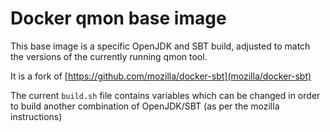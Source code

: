 # Docker qmon base image

This base image is a specific OpenJDK and SBT build, adjusted to match
the versions of the currently running qmon tool.

It is a fork of [https://github.com/mozilla/docker-sbt](mozilla/docker-sbt)

The current `build.sh` file contains variables which can be changed in order
to build another combination of OpenJDK/SBT (as per the mozilla instructions)
